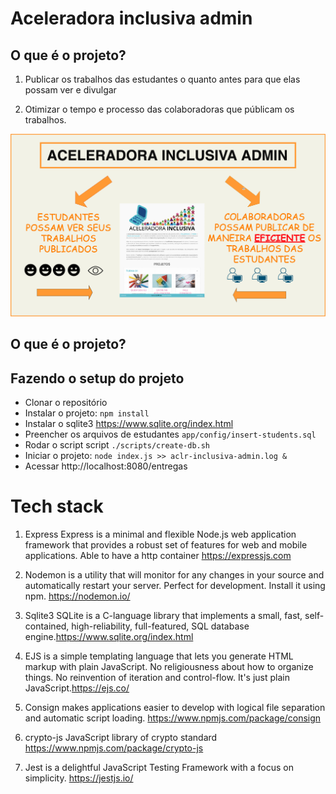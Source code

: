 # Aceleradora inclusiva admin

## O que é o projeto?

1) Publicar os trabalhos das estudantes o quanto antes para que elas possam ver e divulgar

2) Otimizar o tempo e processo das colaboradoras que públicam os trabalhos.

![Image of Yaktocat](./Aceleradora-ADM.png)

## O que é o projeto?


## Fazendo o setup do projeto

- Clonar o repositório
- Instalar o projeto: `npm install`
- Instalar o sqlite3 https://www.sqlite.org/index.html
- Preencher os arquivos de estudantes `app/config/insert-students.sql`
- Rodar o script script `./scripts/create-db.sh`
- Iniciar o projeto: `node index.js >> aclr-inclusiva-admin.log &`
- Acessar http://localhost:8080/entregas

# Tech stack

1) Express Express is a minimal and flexible Node.js web application framework that provides a robust set of features for web and mobile applications. Able to have a http container https://expressjs.com

2) Nodemon is a utility that will monitor for any changes in your source and automatically restart your server. Perfect for development. Install it using npm. https://nodemon.io/

3) Sqlite3 SQLite is a C-language library that implements a small, fast, self-contained, high-reliability, full-featured, SQL database engine.https://www.sqlite.org/index.html

4) EJS is a simple templating language that lets you generate HTML markup with plain JavaScript. No religiousness about how to organize things. No reinvention of iteration and control-flow. It's just plain JavaScript.https://ejs.co/

5) Consign makes applications easier to develop with logical file separation and automatic script loading. https://www.npmjs.com/package/consign

6) crypto-js JavaScript library of crypto standard https://www.npmjs.com/package/crypto-js

7) Jest is a delightful JavaScript Testing Framework with a focus on simplicity. https://jestjs.io/
